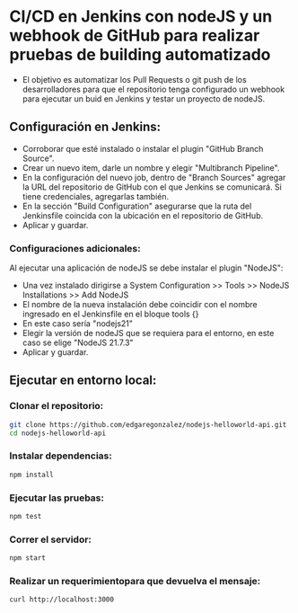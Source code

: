 # CI/CD en Jenkins con nodeJS y un webhook de GitHub para realizar pruebas de building automatizado

* El objetivo es automatizar los Pull Requests o git push de los desarrolladores para que el repositorio tenga configurado un webhook para ejecutar un buid en Jenkins y testar un proyecto de nodeJS.

## Configuración en Jenkins:

* Corroborar que esté instalado o instalar el plugin "GitHub Branch Source".
* Crear un nuevo item, darle un nombre y elegir "Multibranch Pipeline".
* En la configuración del nuevo job, dentro de "Branch Sources" agregar la URL del repositorio de GitHub con el que Jenkins se comunicará. Si tiene credenciales, agregarlas también.
* En la sección "Build Configuration" asegurarse que la ruta del Jenkinsfile coincida con la ubicación en el repositorio de GitHub.
* Aplicar y guardar.

### Configuraciones adicionales:

Al ejecutar una aplicación de nodeJS se debe instalar el plugin "NodeJS":
* Una vez instalado dirigirse a System Configuration >> Tools >> NodeJS Installations >> Add NodeJS
* El nombre de la nueva instalación debe coincidir con el nombre ingresado en el Jenkinsfile en el bloque tools {}
* En este caso sería "nodejs21"
* Elegir la versión de nodeJS que se requiera para el entorno, en este caso se elige "NodeJS 21.7.3"
* Aplicar y guardar.
  
## Ejecutar en entorno local:

### Clonar el repositorio:
```bash
git clone https://github.com/edgaregonzalez/nodejs-helloworld-api.git
cd nodejs-helloworld-api
```

### Instalar dependencias:
```bash
npm install
```

### Ejecutar las pruebas:
```bash
npm test
```

### Correr el servidor:
```bash
npm start
```

### Realizar un requerimientopara que devuelva el mensaje:
```bash
curl http://localhost:3000
```
